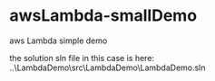 # awsLambda-smallDemo
aws Lambda simple demo

the solution sln file in this case is here:
  ..\LambdaDemo\src\LambdaDemo\LambdaDemo.sln
